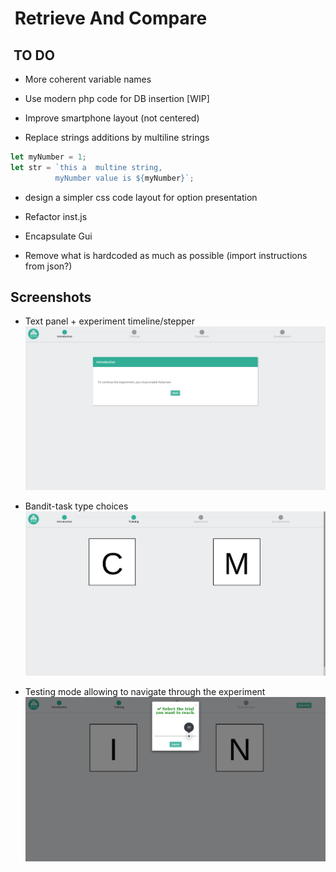 #  Retrieve And Compare

##  TO DO

* More coherent variable names

* Use modern php code for DB insertion [WIP]

* Improve smartphone layout (not centered)

* Replace strings additions by multiline strings 

 ```javascript       
let myNumber = 1;
let str = `this a  multine string,
           myNumber value is ${myNumber}`;
 ```
        
* design a simpler css code layout for option presentation

* Refactor inst.js

* Encapsulate Gui

* Remove what is hardcoded as much as possible (import instructions from json?)


## Screenshots

* Text panel + experiment timeline/stepper
![screen1](images/screenshots/screen1.png)

* Bandit-task type choices
![screen1](images/screenshots/screen2.png)

* Testing mode allowing to navigate through the experiment
![screen1](images/screenshots/screen3.png)

